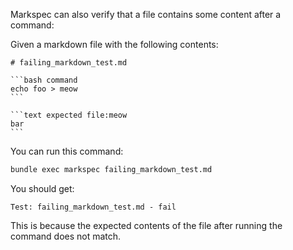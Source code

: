 Markspec can also verify that a file contains some content after a command:

Given a markdown file with the following contents:

~~~text file:failing_markdown_test.md
# failing_markdown_test.md

```bash command
echo foo > meow
```

```text expected file:meow
bar
```
~~~

You can run this command:

```bash command
bundle exec markspec failing_markdown_test.md
```

You should get:

```text expected stdout
Test: failing_markdown_test.md - fail
```

This is because the expected contents of the file after running the command does not match.
